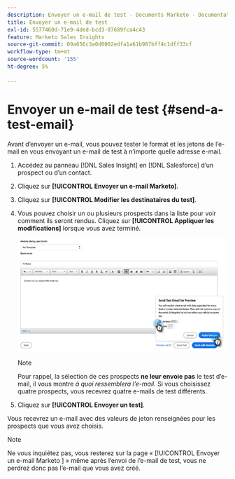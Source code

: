 ```yaml
---
description: Envoyer un e-mail de test - Documents Marketo - Documentation du produit
title: Envoyer un e-mail de test
exl-id: 5577460d-71e9-4ded-bcd3-07689fca4c43
feature: Marketo Sales Insights
source-git-commit: 09a656c3a0d0002edfa1a61b987bff4c1dff33cf
workflow-type: tm+mt
source-wordcount: '155'
ht-degree: 5%

---
```


# Envoyer un e-mail de test {#send-a-test-email}

Avant d’envoyer un e-mail, vous pouvez tester le format et les jetons de l’e-mail en vous envoyant un e-mail de test à n’importe quelle adresse e-mail.

1. Accédez au panneau [!DNL Sales Insight] en [!DNL Salesforce] d’un prospect ou d’un contact.

1. Cliquez sur **[!UICONTROL Envoyer un e-mail Marketo]**.

1. Cliquez sur **[!UICONTROL Modifier les destinataires du test]**.

1. Vous pouvez choisir un ou plusieurs prospects dans la liste pour voir comment ils seront rendus. Cliquez sur **[!UICONTROL Appliquer les modifications]** lorsque vous avez terminé.

   ![](assets/send-a-test-email-1.png)

   >[!NOTE]
   >
   >Pour rappel, la sélection de ces prospects **ne leur envoie pas** le test d’e-mail, il vous montre _à quoi ressemblera l’e-mail_. Si vous choisissez quatre prospects, vous recevrez quatre e-mails de test différents.

1. Cliquez sur **[!UICONTROL Envoyer un test]**.

Vous recevrez un e-mail avec des valeurs de jeton renseignées pour les prospects que vous avez choisis.

>[!NOTE]
>
>Ne vous inquiétez pas, vous resterez sur la page « [!UICONTROL  Envoyer un e-mail Marketo ] » même après l’envoi de l’e-mail de test, vous ne perdrez donc pas l’e-mail que vous avez créé.
